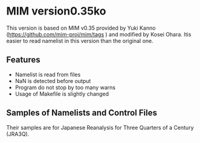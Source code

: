 # MIM version0.35ko

This version is based on MIM v0.35 provided by Yuki Kanno (https://github.com/mim-proj/mim/tags  ) and modified by Kosei Ohara.
Itis easier to read namelist in this version than the original one.

## Features
- Namelist is read from files
- NaN is detected before output
- Program do not stop by too many warns
- Usage of Makefile is slightly changed

## Samples of Namelists and Control Files
Their samples are for Japanese Reanalysis for Three Quarters of a Century (JRA3Q).

